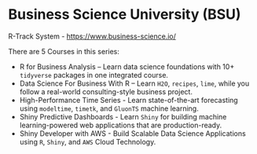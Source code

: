 # Business Science University (BSU)

R-Track System - https://www.business-science.io/

There are 5 Courses in this series:

- R for Business Analysis – Learn data science foundations with 10+ `tidyverse` packages in one integrated course.
- Data Science For Business With R – Learn `H2O`, `recipes`, `lime`, while you follow a real-world consulting-style business project.
- High-Performance Time Series - Learn state-of-the-art forecasting using `modeltime`, `timetk`, and `GluonTS` machine learning.
- Shiny Predictive Dashboards - Learn `Shiny` for building machine learning-powered web applications that are production-ready.
- Shiny Developer with AWS - Build Scalable Data Science Applications using `R`, `Shiny`, and `AWS` Cloud Technology.

